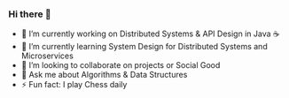### Hi there 👋

- 🔭 I’m currently working on Distributed Systems & API Design in Java ☕
- 🌱 I’m currently learning System Design for Distributed Systems and Microservices
- 👯 I’m looking to collaborate on projects or Social Good
- 💬 Ask me about Algorithms & Data Structures
- ⚡ Fun fact: I play Chess daily

